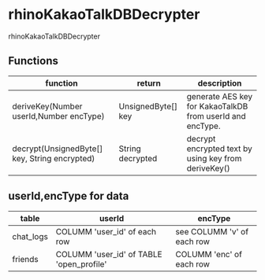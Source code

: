 # rhinoKakaoTalkDBDecrypter
rhinoKakaoTalkDBDecrypter

## Functions

function | return | description
--- | --- | ---
deriveKey(Number userId,Number encType)| UnsignedByte[] key | generate AES key for KakaoTalkDB from userId and encType.
decrypt(UnsignedByte[] key, String encrypted) | String decrypted | decrypt encrypted text by using key from deriveKey()

## userId,encType for data

table|  userId | encType
---|---|---
chat_logs  |COLUMM 'user_id' of each row  | see COLUMM 'v'  of each row
friends| COLUMM 'user_id' of TABLE 'open_profile'| COLUMM 'enc' of each row
